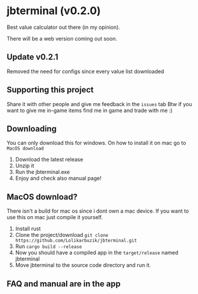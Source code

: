 # jbterminal (v0.2.0)
Best value calculator out there (in my opinion).

There will be a web version coming out soon.

## Update v0.2.1
Removed the need for configs since every value list downloaded

## Supporting this project

Share it with other people and give me feedback in the `issues` tab Btw if you
want to give me in-game items find me in game and trade with me :)

## Downloading
You can only download this for windows. On how to install it on mac go to `MacOS download`
1. Download the latest release
2. Unzip it
3. Run the jbterminal.exe
4. Enjoy and check also manual page!

## MacOS download?
There isn't a build for mac os since i dont own a mac device.
If you want to use this on mac just compile it yourself.

1. Install rust
2. Clone the project/download
   `git clone https://github.com/Lolikarbuzik/jbterminal.git`
3. Run `cargo build --release`
4. Now you should have a compiled app in the `target/release` named jbterminal
5. Move jbterminal to the source code directory and run it.

## FAQ and manual are in the app

